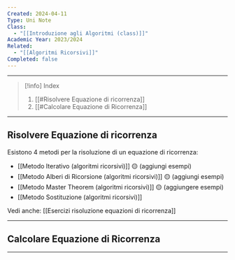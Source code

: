 ```yaml
---
Created: 2024-04-11
Type: Uni Note
Class:
  - "[[Introduzione agli Algoritmi (class)]]"
Academic Year: 2023/2024
Related:
  - "[[Algoritmi Ricorsivi]]"
Completed: false
---
```

---

>[!info] Index
>1. [[#Risolvere Equazione di ricorrenza]]
>2. [[#Calcolare Equazione di Ricorrenza]]

---
## Risolvere Equazione di ricorrenza

Esistono 4 metodi per la risoluzione di un equazione di ricorrenza:
- [[Metodo Iterativo (algoritmi ricorsivi)]] 🟡 (aggiungi esempi)
- [[Metodo Alberi di Ricorsione (algoritmi ricorsivi)]]  🟡 (aggiungi esempi)
- [[Metodo Master Theorem (algoritmi ricorsivi)]] 🟡 (aggiungere esempi)
- [[Metodo Sostituzione (algoritmi ricorsivi)]]

Vedi anche: [[Esercizi risoluzione equazioni di ricorrenza]]

---
## Calcolare Equazione di Ricorrenza



---